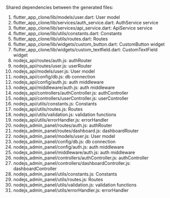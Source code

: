 Shared dependencies between the generated files:

1. flutter_app_clone/lib/models/user.dart: User model
2. flutter_app_clone/lib/services/auth_service.dart: AuthService service
3. flutter_app_clone/lib/services/api_service.dart: ApiService service
4. flutter_app_clone/lib/utils/constants.dart: Constants
5. flutter_app_clone/lib/utils/routes.dart: Routes
6. flutter_app_clone/lib/widgets/custom_button.dart: CustomButton widget
7. flutter_app_clone/lib/widgets/custom_textfield.dart: CustomTextField widget
8. nodejs_api/routes/auth.js: authRouter
9. nodejs_api/routes/user.js: userRouter
10. nodejs_api/models/user.js: User model
11. nodejs_api/config/db.js: db connection
12. nodejs_api/config/auth.js: auth middleware
13. nodejs_api/middleware/auth.js: auth middleware
14. nodejs_api/controllers/authController.js: authController
15. nodejs_api/controllers/userController.js: userController
16. nodejs_api/utils/constants.js: Constants
17. nodejs_api/utils/routes.js: Routes
18. nodejs_api/utils/validation.js: validation functions
19. nodejs_api/utils/errorHandler.js: errorHandler
20. nodejs_admin_panel/routes/auth.js: authRouter
21. nodejs_admin_panel/routes/dashboard.js: dashboardRouter
22. nodejs_admin_panel/models/user.js: User model
23. nodejs_admin_panel/config/db.js: db connection
24. nodejs_admin_panel/config/auth.js: auth middleware
25. nodejs_admin_panel/middleware/auth.js: auth middleware
26. nodejs_admin_panel/controllers/authController.js: authController
27. nodejs_admin_panel/controllers/dashboardController.js: dashboardController
28. nodejs_admin_panel/utils/constants.js: Constants
29. nodejs_admin_panel/utils/routes.js: Routes
30. nodejs_admin_panel/utils/validation.js: validation functions
31. nodejs_admin_panel/utils/errorHandler.js: errorHandler